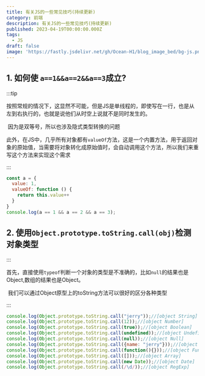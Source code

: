 ```yaml
---
title: 有关JS的一些常见技巧(持续更新)
category: 前端
description: 有关JS的一些常见技巧(持续更新)
published: 2023-04-19T00:00:00.000Z
tags:
  - JS
draft: false
image: 'https://fastly.jsdelivr.net/gh/Ocean-H1/blog_image_bed/bg-js.png'
---
```


## 1. 如何使 `a==1&&a==2&&a==3`成立?

:::tip

​		按照常规的情况下，这显然不可能，但是JS是单线程的，即使写在一行，也是从左到右执行的，也就是说他们从时空上说就不是同时发生的。

​		因为是双等号，所以也涉及隐式类型转换的问题

​		此外，在JS中，几乎所有对象都有`valueOf`方法，这是一个内置方法，用于返回对象的原始值，当需要将对象转化成原始值时，会自动调用这个方法，所以我们来重写这个方法来实现这个需求

:::

```javascript
const a = {
  value: 1,
  valueOf: function () {
    return this.value++
  }
}
console.log(a == 1 && a == 2 && a == 3);
```

## 2. 使用`Object.prototype.toString.call(obj)`检测对象类型

:::

​		首先，直接使用`typeof`判断一个对象的类型是不准确的，比如`null`的结果也是Object,数组的结果也是Object。

​		我们可以通过Object原型上的toString方法可以很好的区分各种类型

:::

```javascript
console.log(Object.prototype.toString.call("jerry"));//[object String]
console.log(Object.prototype.toString.call(12));//[object Number]
console.log(Object.prototype.toString.call(true));//[object Boolean]
console.log(Object.prototype.toString.call(undefined));//[object Undefined]
console.log(Object.prototype.toString.call(null));//[object Null]
console.log(Object.prototype.toString.call({name: "jerry"}));//[object Object]
console.log(Object.prototype.toString.call(function(){}));//[object Function]
console.log(Object.prototype.toString.call([]));//[object Array]
console.log(Object.prototype.toString.call(new Date));//[object Date]
console.log(Object.prototype.toString.call(/\d/));//[object RegExp]
```

